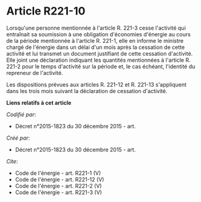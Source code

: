 # Article R221-10

Lorsqu'une personne mentionnée à l'article R. 221-3 cesse l'activité qui entraînait sa soumission à une obligation
d'économies d'énergie au cours de la période mentionnée à l'article R. 221-1, elle en informe le ministre chargé de l'énergie
dans un délai d'un mois après la cessation de cette activité et lui transmet un document justifiant de cette cessation
d'activité. Elle joint une déclaration indiquant les quantités mentionnées à l'article R. 221-2 pour le temps d'activité sur
la période et, le cas échéant, l'identité du repreneur de l'activité.

Les dispositions prévues aux articles R. 221-12 et R. 221-13 s'appliquent dans les trois mois suivant la déclaration de
cessation d'activité.

**Liens relatifs à cet article**

_Codifié par_:

  - Décret n°2015-1823 du 30 décembre 2015 - art.

_Créé par_:

  - Décret n°2015-1823 du 30 décembre 2015 - art.

_Cite_:

  - Code de l'énergie - art. R221-1 (V)
  - Code de l'énergie - art. R221-12 (V)
  - Code de l'énergie - art. R221-2 (V)
  - Code de l'énergie - art. R221-3 (V)
